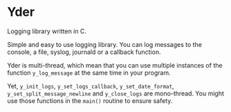 # Yder

Logging library written in C.

Simple and easy to use logging library. You can log messages to the console, a file, syslog, journald or a callback function.

Yder is multi-thread, which mean that you can use multiple instances of the function `y_log_message` at the same time in your program.

Yet, `y_init_logs`, `y_set_logs_callback`, `y_set_date_format`, `y_set_split_message_newline` and `y_close_logs` are mono-thread. You might use those functions in the `main()` routine to ensure safety.
